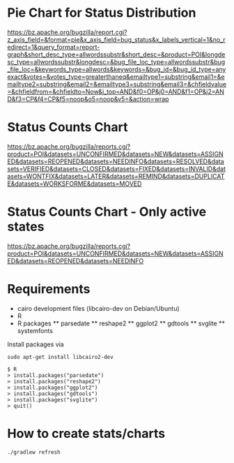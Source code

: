 
# Pie Chart for Status Distribution

https://bz.apache.org/bugzilla/report.cgi?z_axis_field=&format=pie&x_axis_field=bug_status&x_labels_vertical=1&no_redirect=1&query_format=report-graph&short_desc_type=allwordssubstr&short_desc=&product=POI&longdesc_type=allwordssubstr&longdesc=&bug_file_loc_type=allwordssubstr&bug_file_loc=&keywords_type=allwords&keywords=&bug_id=&bug_id_type=anyexact&votes=&votes_type=greaterthaneq&emailtype1=substring&email1=&emailtype2=substring&email2=&emailtype3=substring&email3=&chfieldvalue=&chfieldfrom=&chfieldto=Now&j_top=AND&f0=OP&j0=AND&f1=OP&j2=AND&f3=CP&f4=CP&f5=noop&o5=noop&v5=&action=wrap

# Status Counts Chart

https://bz.apache.org/bugzilla/reports.cgi?product=POI&datasets=UNCONFIRMED&datasets=NEW&datasets=ASSIGNED&datasets=REOPENED&datasets=NEEDINFO&datasets=RESOLVED&datasets=VERIFIED&datasets=CLOSED&datasets=FIXED&datasets=INVALID&datasets=WONTFIX&datasets=LATER&datasets=REMIND&datasets=DUPLICATE&datasets=WORKSFORME&datasets=MOVED

# Status Counts Chart - Only active states

https://bz.apache.org/bugzilla/reports.cgi?product=POI&datasets=UNCONFIRMED&datasets=NEW&datasets=ASSIGNED&datasets=REOPENED&datasets=NEEDINFO

# Requirements

* cairo development files (libcairo-dev on Debian/Ubuntu)
* R
* R packages
** parsedate
** reshape2
** ggplot2
** gdtools
** svglite
** systemfonts

Install packages via 

```
sudo apt-get install libcairo2-dev
```

```
$ R
> install.packages("parsedate")
> install.packages("reshape2")
> install.packages("ggplot2")
> install.packages("gdtools")
> install.packages("svglite")
> quit()
```

# How to create stats/charts

```
./gradlew refresh
```
